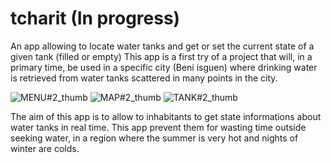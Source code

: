 # tcharit (In progress)
An app allowing to locate water tanks and get or set the current state of a given tank (filled or empty)
This app is a first try of a project that will, in a primary time, be used in a specific city (Beni isguen) where drinking water is retrieved from water tanks scattered in many points in the city.

![MENU#2_thumb](https://github.com/user-attachments/assets/b98c238a-0933-43cc-9eb9-b658776f48d3)
![MAP#2_thumb](https://github.com/user-attachments/assets/993bf28b-8194-4fe3-be56-57cf219350cc)
![TANK#2_thumb](https://github.com/user-attachments/assets/120141ad-6724-42a6-b70c-f697d773cd3d)

The aim of this app is to allow to inhabitants to get state informations about water tanks in real time.
This app prevent them for wasting time outside seeking water, in a region where the summer is very hot and nights of winter are colds.
